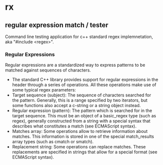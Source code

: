 # rx
## regular expression match / tester

Command line testing application for c++ standard regex implemnetation, aka "#include \<regex\>".
  
### Regular Expressions
  
Regular expressions are a standardized way to express patterns to be matched against sequences of characters.

* The standard C++ library provides support for regular expressions in the <regex> header through a series of operations. All these operations make use of some typical regex parameters:
* Target sequence (subject): The sequence of characters searched for the pattern. Generally, this is a range specified by two iterators, but some functions also accept a c-string or a string object instead.
* Regular expression (pattern): The pattern which is searched for in the target sequence. This must be an object of a basic_regex type (such as regex), generally constructed from a string with a special syntax that describes what constitutes a match (see ECMAScript syntax).
* Matches array: Some operations allow to retrieve information about matches. This information is stored in one of the special match_results array types (such as cmatch or smatch).
* Replacement string: Some operations can replace matches. These replacements are specified in strings that allow for a special format (see ECMAScript syntax).

